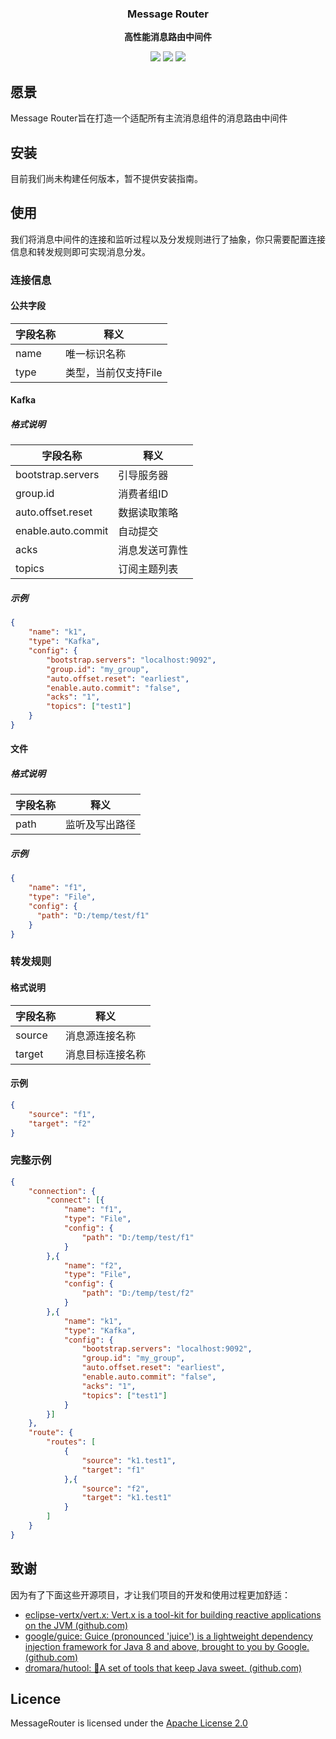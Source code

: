<div align="center">
  <p>
    <h3>
      <b>
        Message Router
      </b>
    </h3>
  </p>
  <p>
    <b>
      高性能消息路由中间件
    </b>
  </p>
  <p>
  <a href="https://github.com/devzhi/MessageRouter/blob/main/LICENSE"><img src="https://img.shields.io/badge/license-APL2.0-blue.svg"></img></a>
  <a href="#"><img src="https://img.shields.io/badge/Contributions-welcome-green?logo=github"></img></a>
    <a href="#"><img src="https://img.shields.io/badge/JDK-1.8+-green.svg"></img></a>
  </p>
</div>

## 愿景

Message Router旨在打造一个适配所有主流消息组件的消息路由中间件

## 安装

目前我们尚未构建任何版本，暂不提供安装指南。

## 使用

我们将消息中间件的连接和监听过程以及分发规则进行了抽象，你只需要配置连接信息和转发规则即可实现消息分发。

### 连接信息

#### 公共字段

| 字段名称 | 释义                 |
| -------- | -------------------- |
| name     | 唯一标识名称         |
| type     | 类型，当前仅支持File |

#### Kafka

##### 格式说明

| 字段名称 | 释义      |
|------|---------|
|bootstrap.servers      | 引导服务器   |
|group.id      | 消费者组ID  |
|auto.offset.reset      | 数据读取策略  |
|enable.auto.commit      | 自动提交    |
|acks      | 消息发送可靠性 |
|topics          | 订阅主题列表  |

##### 示例

```json
{
    "name": "k1",
    "type": "Kafka",
    "config": {
        "bootstrap.servers": "localhost:9092",
        "group.id": "my_group",
        "auto.offset.reset": "earliest",
        "enable.auto.commit": "false",
        "acks": "1",
        "topics": ["test1"]
    }
}
```

#### 文件

##### 格式说明

| 字段名称 | 释义           |
| -------- | -------------- |
| path     | 监听及写出路径 |

##### 示例

```json
{
    "name": "f1",
    "type": "File",
    "config": {
      "path": "D:/temp/test/f1"
    }
}
```

### 转发规则

#### 格式说明

| 字段名称 | 释义                 |
| -------- | -------------------- |
| source     | 消息源连接名称         |
| target     | 消息目标连接名称 |

#### 示例

```json
{
    "source": "f1",
    "target": "f2"
}
```

### 完整示例

```json
{
    "connection": {
        "connect": [{
            "name": "f1",
            "type": "File",
            "config": {
                "path": "D:/temp/test/f1"
            }
        },{
            "name": "f2",
            "type": "File",
            "config": {
                "path": "D:/temp/test/f2"
            }
        },{
            "name": "k1",
            "type": "Kafka",
            "config": {
                "bootstrap.servers": "localhost:9092",
                "group.id": "my_group",
                "auto.offset.reset": "earliest",
                "enable.auto.commit": "false",
                "acks": "1",
                "topics": ["test1"]
            }
        }]
    },
    "route": {
        "routes": [
            {
                "source": "k1.test1",
                "target": "f1"
            },{
                "source": "f2",
                "target": "k1.test1"
            }
        ]
    }
}
```

## 致谢

因为有了下面这些开源项目，才让我们项目的开发和使用过程更加舒适：

- [eclipse-vertx/vert.x: Vert.x is a tool-kit for building reactive applications on the JVM (github.com)](https://github.com/eclipse-vertx/vert.x)
- [google/guice: Guice (pronounced 'juice') is a lightweight dependency injection framework for Java 8 and above, brought to you by Google. (github.com)](https://github.com/google/guice)
- [dromara/hutool: 🍬A set of tools that keep Java sweet. (github.com)](https://github.com/dromara/hutool)

## Licence

MessageRouter is licensed under the  [Apache License 2.0](https://github.com/devzhi/MessageRouter/blob/main/LICENSE)
